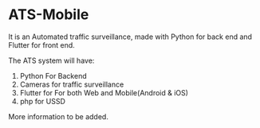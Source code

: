 # ATS-Mobile
It is an Automated traffic surveillance, made with Python for back end and Flutter for front end.

The ATS system will have:
1. Python For Backend
2. Cameras for traffic surveillance
3. Flutter for For both Web and Mobile(Android & iOS)
4. php for USSD

More information to be added.
